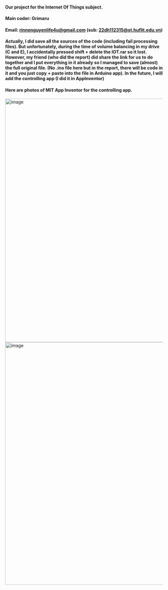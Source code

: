 #### Our project for the Internet Of Things subject.
#### Main coder: Grimaru
#### Email: rinnenguyenlife4u@gmail.com (sub: 22dh112315@st.huflit.edu.vn)
#### Actually, I did save all the sources of the code (including fail processing files). But unfortunately, during the time of volume balancing in my drive (C and E), I accidentally pressed shift + delete the IOT.rar so it lost. However, my friend (who did the report) did share the link for us to do together and I put everything in it already so I managed to save (almost) the full original file. (No .ino file here but in the report, there will be code in it and you just copy + paste into the file in Arduino app). In the future, I will add the controlling app (I did it in AppInventor)
#### Here are photos of MIT App Inventor for the controlling app.
<img width="1920" height="778" alt="image" src="https://github.com/user-attachments/assets/0ec89f59-6f4d-4506-8926-358b5051b9d7" />
<img width="1920" height="775" alt="image" src="https://github.com/user-attachments/assets/a057cc32-02e1-4e94-b854-ed9a889e4d35" />

